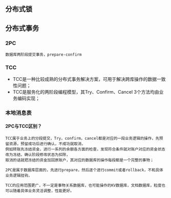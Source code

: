 
## 分布式锁

## 分布式事务

### 2PC
    数据库两阶段提交事务，prepare-confirm

### TCC
   * TCC是一种比较成熟的分布式事务解决方案，可用于解决跨库操作的数据一致性问题；
   * TCC是服务化的两阶段编程模型，其Try、Confirm、Cancel 3个方法均由业务编码实现；
 
### 本地消息表
 

#### 2PC与TCC区别？
    TCC属于业务上的分段提交，Try，confirm，cancel都是对应的一段业务逻辑的操作，先预留资源，预留成功后进行确认，不成功就取消，
    例如转账先冻结资金，进行一系列的余额各方面的检查，发现符合条件就对账户对应的资金状态改为冻结，确认阶段修改状态为扣除，
    取消的话就把冻结的资金加回原账户，其对应的数据库的操作每段都是一个完整的事物；
 
    2PC是属于数据库层面的，先进行prepare，然后逐个进行commit或者rollback，不和具体业务逻辑挂钩，
 
    TCC的应用范围更广，不一定是事物关系数据库，也可能操作的KV数据库，文档数据库，粒度也可以随着具体业务灵活调整，性能更好。